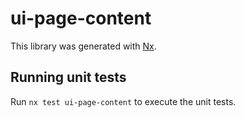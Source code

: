# ui-page-content

This library was generated with [Nx](https://nx.dev).

## Running unit tests

Run `nx test ui-page-content` to execute the unit tests.
